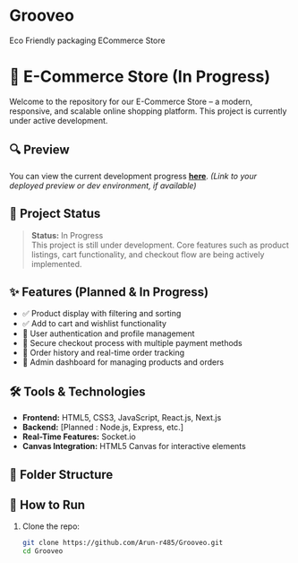 # Grooveo
Eco Friendly packaging ECommerce Store
# 🛒 E-Commerce Store (In Progress)

Welcome to the repository for our E-Commerce Store – a modern, responsive, and scalable online shopping platform. This project is currently under active development.

## 🔍 Preview

You can view the current development progress [**here**](#). *(Link to your deployed preview or dev environment, if available)*

## 🚧 Project Status

> **Status:** In Progress  
This project is still under development. Core features such as product listings, cart functionality, and checkout flow are being actively implemented.

## ✨ Features (Planned & In Progress)

- ✅ Product display with filtering and sorting
- ✅ Add to cart and wishlist functionality
- 🔄 User authentication and profile management
- 🔄 Secure checkout process with multiple payment methods
- 🔄 Order history and real-time order tracking
- 🔄 Admin dashboard for managing products and orders

## 🛠️ Tools & Technologies

- **Frontend:** HTML5, CSS3, JavaScript, React.js, Next.js
- **Backend:** [Planned : Node.js, Express, etc.]
- **Real-Time Features:** Socket.io
- **Canvas Integration:** HTML5 Canvas for interactive elements

## 📁 Folder Structure


## 📌 How to Run

1. Clone the repo:
   ```bash
   git clone https://github.com/Arun-r485/Grooveo.git
   cd Grooveo
